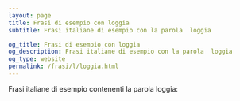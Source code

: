 ```yaml
---
layout: page
title: Frasi di esempio con loggia 
subtitle: Frasi italiane di esempio con la parola  loggia

og_title: Frasi di esempio con loggia 
og_description: Frasi italiane di esempio con la parola  loggia
og_type: website
permalink: /frasi/l/loggia.html
---
```


Frasi italiane di esempio contenenti la parola loggia:


